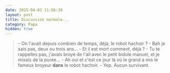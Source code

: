 ```yaml
---
date: 2015-04-03 11:56:39
layout: post
title: Discussion normale...
category: Papa
hidden: true
---
```


> \- On l'avait depuis combien de temps, déjà, le robot hachoir ?
> \- Bah je sais pas, deux ou trois ans...
> \- Et il est mort comment, déjà ?
> \- Tu te rappelles pas, j'avais broyé de l'ail avec le petit bidule manuel, et je mixais de la purée...
> \- Ah oui et c'est ce jour là où le grand a mis le fameux broyeur **dans** le robot hachoir.
> \- Yep. Aucun survivant.

